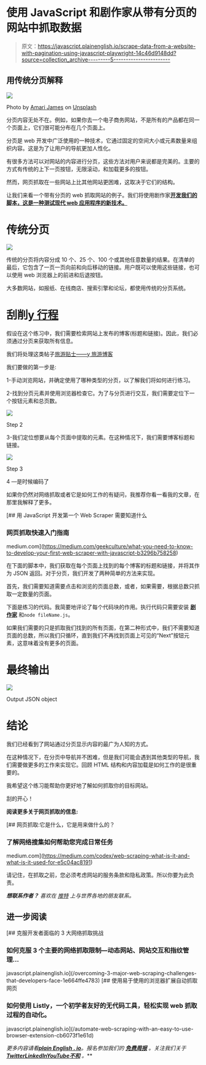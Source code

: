 # 使用 JavaScript 和剧作家从带有分页的网站中抓取数据

> 原文：<https://javascript.plainenglish.io/scrape-data-from-a-website-with-pagination-using-javascript-playwright-14c46d9148dd?source=collection_archive---------5----------------------->

## 用传统分页解释

![](img/19096bdddb4217ec5286922c86ba92a7.png)

Photo by [Amari James](https://unsplash.com/@greaterbythehour2020?utm_source=medium&utm_medium=referral) on [Unsplash](https://unsplash.com/?utm_source=medium&utm_medium=referral)

分页内容无处不在。例如，如果你去一个电子商务网站，不是所有的产品都在同一个页面上，它们很可能分布在几个页面上。

分页是 web 开发中广泛使用的一种技术，它通过固定的空间大小或元素数量来组织内容。这是为了让用户的导航更加人性化。

有很多方法可以对网站的内容进行分页，这些方法对用户来说都是完美的。主要的方式有传统的上下一页按钮，无限滚动，和加载更多的按钮。

然而，网页抓取在一些网站上比其他网站更困难，这取决于它们的结构。

让我们来看一个带有分页的 web 抓取网站的例子。我们将使用剧作家[**开发我们的脚本，这是一种测试现代 web 应用程序的新技术。**](https://playwright.dev/)

# 传统分页

![](img/7a27f72a81c9feddd507bc9a2ff737b6.png)

传统的分页将内容分成 10 个、25 个、100 个或其他任意数量的结果。在清单的最后，它包含了一页一页向前和向后移动的链接。用户既可以使用这些链接，也可以使用 web 浏览器上的前进和后退按钮。

大多数网站，如报纸、在线商店、搜索引擎和论坛，都使用传统的分页系统。

# 刮削[y 行程](https://www.ytravelblog.com/)

假设在这个练习中，我们需要检索网站上发布的博客(标题和链接)。因此，我们必须通过分页来获取所有信息。

我们将处理这类帖子[旅游贴士——y 旅游博客](https://www.ytravelblog.com/category/travel-planning/travel-tips/)

我们要做的第一步是:

1-手动浏览网站，并确定使用了哪种类型的分页，以了解我们将如何进行练习。

2-找到分页元素并使用浏览器检查它。为了与分页进行交互，我们需要定位下一个按钮元素和总页数。

![](img/b235eba57e95e2435b571063938e6905.png)

Step 2

3-我们定位想要从每个页面中提取的元素。在这种情况下，我们需要博客标题和链接。

![](img/6b6438d42ac3eb10150622386f7f55e2.png)

Step 3

4 —是时候编码了

如果你仍然对网络抓取或者它是如何工作的有疑问，我推荐你看一看我的文章，在那里我解释了更多。

[](https://medium.com/geekculture/what-you-need-to-know-to-develop-your-first-web-scraper-with-javascript-b3296b758258) [## 用 JavaScript 开发第一个 Web Scraper 需要知道什么

### 网页抓取快速入门指南

medium.com](https://medium.com/geekculture/what-you-need-to-know-to-develop-your-first-web-scraper-with-javascript-b3296b758258) 

在下面的脚本中，我们获取在每个页面上找到的每个博客的标题和链接，并将其作为 JSON 返回。对于分页，我们开发了两种简单的方法来实现。

首先，我们需要知道需要点击和浏览的页面总数，或者，如果需要，根据总数只抓取一定数量的页面。

下面是练习的代码。我简要地评论了每个代码块的作用。执行代码只需要安装 [**剧作家**](https://playwright.dev/) 和`node fileName.js`。

如果我们需要的只是抓取我们找到的所有页面，在第二种形式中，我们不需要知道页面的总数，所以我们只循环，直到我们不再找到页面上可见的“Next”按钮元素，这意味着没有更多的页面。

# 最终输出

![](img/0b7b979fa311da2344336eae91666cdb.png)

Output JSON object

# 结论

我们已经看到了网站通过分页显示内容的最广为人知的方式。

在这种情况下，在分页中导航并不困难，但是我们可能会遇到其他类型的导航，我们需要做更多的工作来实现它。回顾 HTML 结构和内容加载是如何工作的是很重要的。

我希望这个练习能帮助你更好地了解如何抓取你的目标网站。

刮的开心！

**阅读更多关于网页抓取的信息:**

[](https://medium.com/codex/web-scraping-what-is-it-and-what-is-it-used-for-e5c04ac8191) [## 网页抓取:它是什么，它是用来做什么的？

### 了解网络搜集如何帮助您完成日常任务

medium.com](https://medium.com/codex/web-scraping-what-is-it-and-what-is-it-used-for-e5c04ac8191) 

请记住，在抓取之前，您必须考虑网站的服务条款和隐私政策。所以你要为此负责。

***想联系作者？*** *喜欢在* [*推特*](https://twitter.com/ljaviertovar) *上与世界各地的朋友联系。*

## 进一步阅读

[](/overcoming-3-major-web-scraping-challenges-that-developers-face-1e664ffe4783) [## 克服开发者面临的 3 大网络抓取挑战

### 如何克服 3 个主要的网络抓取限制—动态网站、网站交互和指纹管理…

javascript.plainenglish.io](/overcoming-3-major-web-scraping-challenges-that-developers-face-1e664ffe4783) [](/automate-web-scraping-with-an-easy-to-use-browser-extension-cb6073f1e61d) [## 使用易于使用的浏览器扩展自动抓取网页

### 如何使用 Listly，一个初学者友好的无代码工具，轻松实现 web 抓取过程的自动化。

javascript.plainenglish.io](/automate-web-scraping-with-an-easy-to-use-browser-extension-cb6073f1e61d) 

*更多内容请看*[***plain English . io***](https://plainenglish.io/)*。报名参加我们的* [***免费周报***](http://newsletter.plainenglish.io/) *。关注我们关于*[***Twitter***](https://twitter.com/inPlainEngHQ)[***LinkedIn***](https://www.linkedin.com/company/inplainenglish/)*[***YouTube***](https://www.youtube.com/channel/UCtipWUghju290NWcn8jhyAw)*[***不和***](https://discord.gg/GtDtUAvyhW) *。***